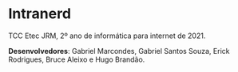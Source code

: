 # Intranerd

TCC Etec JRM, 2º ano de informática para internet de 2021.

**Desenvolvedores**: Gabriel Marcondes, Gabriel Santos Souza, Erick Rodrigues, Bruce Aleixo e Hugo Brandão.
